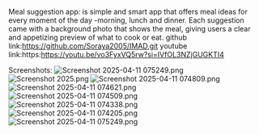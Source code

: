 Meal suggestion app: is simple and smart app that offers meal ideas for every moment of the day -morning, lunch and dinner.
Each suggestion came with a background photo that shows the meal, giving users a clear and appetizing preview
of what to cook or eat.
github link:https://github.com/Soraya2005/IMAD.git
youtube link:https:https://youtu.be/vo3FyxVQ5rw?si=IVfOL3NZjGUGKTI4

Screenshots:
![Screenshot 2025-04-11 075249.png](..%2F..%2FPictures%2FScreenshot%202025-04-11%20075249.png)
![Screenshot 2025.png](..%2F..%2FPictures%2FScreenshot%202025.png)
![Screenshot 2025-04-11 074809.png](..%2F..%2FPictures%2FScreenshot%202025-04-11%20074809.png)
![Screenshot 2025-04-11 074621.png](..%2F..%2FPictures%2FScreenshot%202025-04-11%20074621.png)
![Screenshot 2025-04-11 074509.png](..%2F..%2FPictures%2FScreenshot%202025-04-11%20074509.png)
![Screenshot 2025-04-11 074338.png](..%2F..%2FPictures%2FScreenshot%202025-04-11%20074338.png)
![Screenshot 2025-04-11 074205.png](..%2F..%2FPictures%2FScreenshot%202025-04-11%20074205.png)
![Screenshot 2025-04-11 075249.png](..%2F..%2FPictures%2FScreenshot%202025-04-11%20075249.png)




